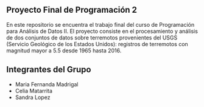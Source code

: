 ## Proyecto Final de Programación 2

En este repositorio se encuentra el trabajo final del curso de Programación para Análisis de Datos II. El proyecto consiste en el procesamiento y análisis de dos conjuntos de datos sobre terremotos provenientes del USGS (Servicio Geológico de los Estados Unidos): registros de terremotos con magnitud mayor a 5.5 desde 1965 hasta 2016.

## Integrantes del Grupo
- Maria Fernanda Madrigal
- Celia Matarrita
- Sandra Lopez
